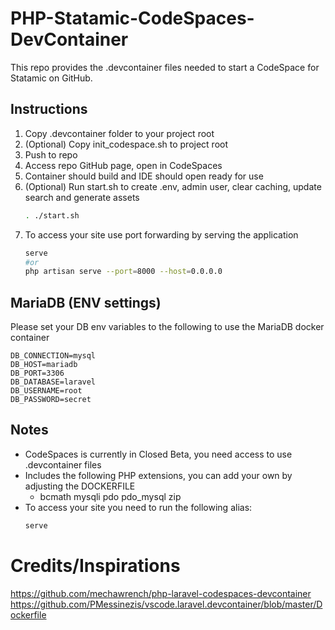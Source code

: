 # PHP-Statamic-CodeSpaces-DevContainer

This repo provides the .devcontainer files needed to start a CodeSpace for Statamic on GitHub.

## Instructions
1. Copy .devcontainer folder to your project root
1. (Optional) Copy init_codespace.sh to project root
1. Push to repo
1. Access repo GitHub page, open in CodeSpaces
1. Container should build and IDE should open ready for use
1. (Optional) Run start.sh to create .env, admin user, clear caching, update search and generate assets
    ```bash
    . ./start.sh
    ```
1. To access your site use port forwarding by serving the application
    ```bash
    serve
    #or
    php artisan serve --port=8000 --host=0.0.0.0
    ```
    
## MariaDB (ENV settings)
Please set your DB env variables to the following to use the MariaDB docker container
```env
DB_CONNECTION=mysql
DB_HOST=mariadb
DB_PORT=3306
DB_DATABASE=laravel
DB_USERNAME=root
DB_PASSWORD=secret
```

## Notes
- CodeSpaces is currently in Closed Beta, you need access to use .devcontainer files
- Includes the following PHP extensions, you can add your own by adjusting the DOCKERFILE
    - bcmath mysqli pdo pdo_mysql zip
- To access your site you need to run the following alias:
    ```php
    serve
    ```

# Credits/Inspirations
https://github.com/mechawrench/php-laravel-codespaces-devcontainer
https://github.com/PMessinezis/vscode.laravel.devcontainer/blob/master/Dockerfile
